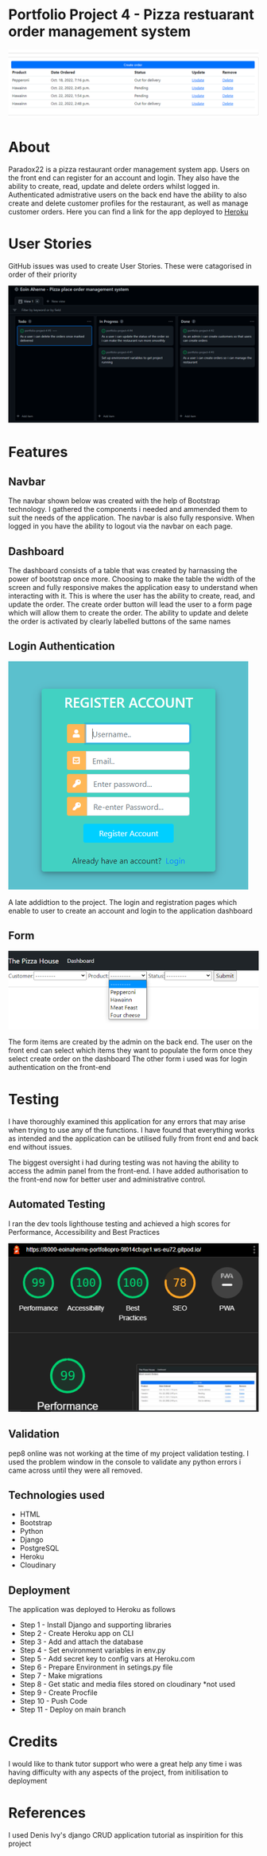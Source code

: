 # Portfolio Project 4 - Pizza restuarant order management system 

![CI logo](paradox22/images/pp4_dash.png)

# About

Paradox22 is a pizza restaurant order management system app. Users on the front end can register for an account and login. They also have the ability to create, read, update and delete orders whilst logged in. Authenticated admistrative users on the back end have the ability to also create and delete customer profiles for the restaurant, as well as manage customer orders. 
Here you can find a link for the app deployed to [Heroku](https://paradox22.herokuapp.com/)

# User Stories

GitHub issues was used to create User Stories. These were catagorised in order of their priority

![user_stories](paradox22/images/userstories_paradox22.png)

# Features

## Navbar

The navbar shown below was created with the help of Bootstrap technology. I gathered the components i needed and ammended them to suit the needs of the application. The navbar is also fully responsive. When logged in you have the ability to logout via the navbar on each page.  

## Dashboard

The dashboard consists of a table that was created by harnassing the power of bootstrap once more. Choosing to make the table the width of the screen and fully responsive makes the application easy to understand when interacting with it. This is where the user has the ability to create, read, and update the order. The create order button will lead the user to a form page which will allow them to create the order. The ability to update and delete the order is activated by clearly labelled buttons of the same names

## Login Authentication

![login](paradox22/images/register_paradox22.png)

A late addidtion to the project. The login and registration pages which enable to user to create an account and login to the application dashboard 

## Form

![form](paradox22/images/form_paradox22.png)

The form items are created by the admin on the back end. 
The user on the front end can select which items they want to populate the form once they select create order on the dashboard
The other form i used was for login authentication on the front-end

# Testing

I have thoroughly examined this application for any errors that may arise when trying to use any of the functions. I have found that everything works as intended and the application can be utilised fully from front end and back end without issues. 

The biggest oversight i had during testing was not having the ability to access the admin panel from the front-end. I have added authorisation to the front-end now for better user and administrative control.  

## Automated Testing

I ran the dev tools lighthouse testing and achieved a high scores for Performance, Accessibility and Best Practices 

![lighthouse](paradox22/images/pp4_lighthouse.png)


## Validation

pep8 online was not working at the time of my project validation testing. I used the problem window in the console to validate any python errors i came across until they were all removed. 
 

## Technologies used

- HTML
- Bootstrap
- Python
- Django
- PostgreSQL
- Heroku
- Cloudinary

## Deployment

The application was deployed to Heroku as follows

- Step 1 - Install Django and supporting libraries 
- Step 2 - Create Heroku app on CLI 
- Step 3 - Add and attach the database
- Step 4 - Set environment variables in env.py
- Step 5 - Add secret key to config vars at Heroku.com
- Step 6 - Prepare Environment in setings.py file
- Step 7 - Make migrations
- Step 8 - Get static and media files stored on cloudinary *not used
- Step 9 - Create Procfile 
- Step 10 - Push Code 
- Step 11 - Deploy on main branch 

# Credits

I would like to thank tutor support who were a great help any time i was having difficulty with any aspects of the project, from initilisation to deployment

# References

I used Denis Ivy's django CRUD application tutorial as inspirition for this project 
